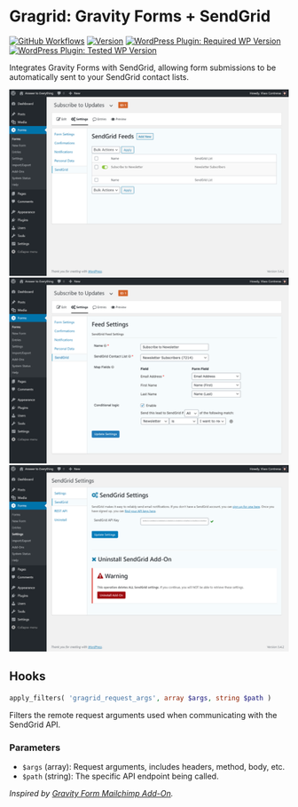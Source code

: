 # Gragrid: Gravity Forms + SendGrid

[![GitHub Workflows](https://github.com/vlasscontreras/gragrid/workflows/Build/badge.svg)](https://github.com/vlasscontreras/gragrid)
[![Version](https://img.shields.io/badge/version-2.0.0-brightgreen.svg)](https://github.com/vlasscontreras/gragrid)
[![WordPress Plugin: Required WP Version](https://img.shields.io/badge/wordpress-v5.2-blue)](https://github.com/vlasscontreras/gragrid)
[![WordPress Plugin: Tested WP Version](https://img.shields.io/badge/wordpress-v5.6.2%20tested-brightgreen)](https://github.com/vlasscontreras/gragrid)

Integrates Gravity Forms with SendGrid, allowing form submissions to be automatically sent to your SendGrid contact lists.

![Plugin Screenshot](assets/screenshot-1.png)
![Plugin Screenshot](assets/screenshot-2.png)
![Plugin Screenshot](assets/screenshot-3.png)

## Hooks

```php
apply_filters( 'gragrid_request_args', array $args, string $path )
```

Filters the remote request arguments used when communicating with the SendGrid API.

### Parameters

- `$args` (array): Request arguments, includes headers, method, body, etc.
- `$path` (string): The specific API endpoint being called.

_Inspired by [Gravity Form Mailchimp Add-On](https://www.gravityforms.com/add-ons/mailchimp/)._
